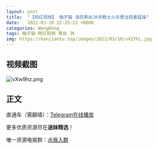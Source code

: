 ```yaml
---
layout: post
title:  "【网红视频】 柚子猫 油亮黑丝JK传教士火车便当抱着猛操"
date:   2022-03-10 22:25:22 +0800
categories: WangHong
tags: 柚子猫 网红视频 黑丝 JK
img: https://kanjiantu.top/images/2022/03/10/vXZYhL.jpg
---
```



## 视频截图

![vXw9hz.png](https://kanjiantu.top/images/2022/03/10/vXZq9g.png)

## 正文

直通车（需翻墙）：[Telegram在线播放](https://t.me/mimeijingxuan/9)

更多优质资源尽在**迷妹精选**！

唯一资源电报群：[点我入群](https://t.me/mimeijingxuan)


